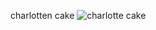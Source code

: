 charlotten cake
![charlotte cake](https://natashaskitchen.com/wp-content/uploads/2016/03/Charlotte-Cake-3-600x925.jpg)